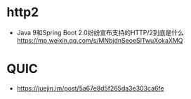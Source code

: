 # http2

- Java 9和Spring Boot 2.0纷纷宣布支持的HTTP/2到底是什么 https://mp.weixin.qq.com/s/MNbjdnSeoeSlTwuXokaXMQ

# QUIC

- <https://juejin.im/post/5a67e8d5f265da3e303ca6fe>
